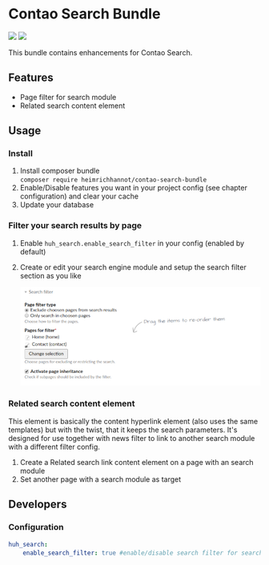 # Contao Search Bundle

[![](https://img.shields.io/packagist/v/heimrichhannot/contao-search-bundle.svg)](https://packagist.org/packages/heimrichhannot/contao-search-bundle)
[![](https://img.shields.io/packagist/dt/heimrichhannot/contao-search-bundle.svg)](https://packagist.org/packages/heimrichhannot/contao-search-bundle)

This bundle contains enhancements for Contao Search.

## Features
* Page filter for search module
* Related search content element

## Usage

### Install

1. Install composer bundle   
    `composer require heimrichhannot/contao-search-bundle`
1. Enable/Disable features you want in your project config (see chapter configuration) and clear your cache
1. Update your database

### Filter your search results by page

1. Enable `huh_search.enable_search_filter` in your config (enabled by default)
1. Create or edit your search engine module and setup the search filter section as you like

    ![Search engine module filter section](docs/images/screenshot_page_filter_module.png)

### Related search content element

This element is basically the content hyperlink element (also uses the same templates) but with the twist, that it keeps the search parameters. It's designed for use together with news filter to link to another search module with a different filter config.

1. Create a Related search link content element on a page with an search module
1. Set another page with a search module as target

## Developers

### Configuration

```yaml
huh_search:
    enable_search_filter: true #enable/disable search filter for search module (defaults: true)
```
